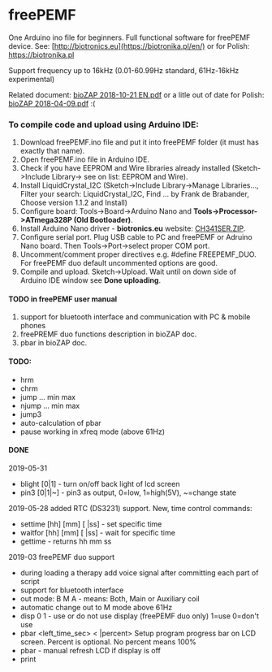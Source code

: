 # freePEMF
One Arduino ino file for beginners. Full functional software for freePEMF device. 
See: [http://biotronics.eu](https://biotronika.pl/en/) or for Polish: https://biotronika.pl 

Support frequency up to 16kHz (0.01-60.99Hz standard, 61Hz-16kHz experimental)

Related document: [bioZAP 2018-10-21 EN.pdf](https://biotronika.pl/sites/default/files/2018-10/bioZAP%202018-10-21%20EN.pdf)
or a litle out of date for Polish: [bioZAP 2018-04-09.pdf](https://biotronika.pl/sites/default/files/2018-04/bioZAP%202018-04-09.pdf) :(


### To compile code and upload using Arduino IDE:
1. Download freePEMF.ino file and put it into freePEMF folder (it must has exactly that name). 
2. Open freePEMF.ino file in Arduino IDE.
3. Check if you have EEPROM and Wire libraries already installed (Sketch->Include Library-> see on list: EEPROM and Wire).
4. Install LiquidCrystal_I2C  (Sketch->Include Library->Manage Libraries..., Filter your search: LiquidCrystal_I2C, Find ... by Frank de Brabander, Choose version 1.1.2 and Install)
5. Configure board: Tools->Board->Arduino Nano  and **Tools->Processor->ATmega328P (Old Bootloader)**.
6. Install Arduino Nano driver - **biotronics.eu** website: [CH341SER.ZIP]( https://biotronika.pl/sites/default/files/2016-12/CH341SER.ZIP).
7. Configure serial port. Plug USB cable to PC and freePEMF or Adruino Nano board. Then Tools->Port->select proper COM port.
8. Uncomment/comment proper directives e.g. #define FREEPEMF_DUO. For freePEMF duo default uncommented options are good.
10. Compile and upload. Sketch->Upload. Wait until on down side of Arduino IDE window see **Done uploading**.


#### TODO in freePEMF user manual
1. support for bluetooth interface and communication with PC & mobile phones
2. freePREMF duo functions description in bioZAP doc.
3. pbar in bioZAP doc.

#### TODO:
* hrm
* chrm
* jump ... min max
* njump ... min max
* jump3
* auto-calculation of pbar
* pause working in xfreq mode (above 61Hz)

#### DONE
2019-05-31
* blight [0|1] - turn on/off back light of lcd screen
* pin3 [0|1|~] - pin3 as output, 0=low, 1=high(5V), ~=change state

2019-05-28 added RTC (DS3231) support. New, time control commands:
* settime [hh] [mm] [ |ss] - set specific time
* waitfor [hh] [mm] [ |ss] - wait for specific time
* gettime - returns hh mm ss

2019-03 freePEMF duo support
* during loading a therapy add voice signal after committing each part of script
* support for bluetooth interface
* out mode: B M A - means: Both, Main or Auxiliary coil
* automatic change out to M mode above 61Hz
* disp 0 1 - use or do not use display (freePEMF duo only) 1=use 0=don't use
* pbar <left_time_sec> < |percent> Setup program progress bar on LCD screen. Percent is optional. No percent means 100%
* pbar - manual refresh LCD if display is off
* print
